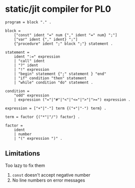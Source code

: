 # static/jit compiler for PL0

```
program = block "." .

block =
    ["const" ident "=" num {"," ident "=" num} ";"]
    ["var" ident {"," ident} ";"]
    {"procedure" ident ";" block ";"} statement .

statement =
    ident ":=" expression
    | "call" ident
    | "?" ident
    | "!" expression
    | "begin" statement {";" statement } "end"
    | "if" condition "then" statement
    | "while" condition "do" statement .

condition =
    "odd" expression
    | expression ("="|"#"|"<"|"<="|">"|">=") expression .

expression = ["+"|"-"] term {("+"|"-") term} .

term = factor {("*"|"/") factor} .

factor =
    ident
    | number
    | "(" expression ")" .
```

## Limitations

Too lazy to fix them

1. `const` doesn't accept negative number
2. No line numbers on error messages
